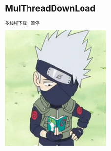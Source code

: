 # MulThreadDownLoad
多线程下载，暂停

![image](https://raw.githubusercontent.com/SnowDragon2015/MulThreadDownLoad/master/images/kakaxi.jpg)
